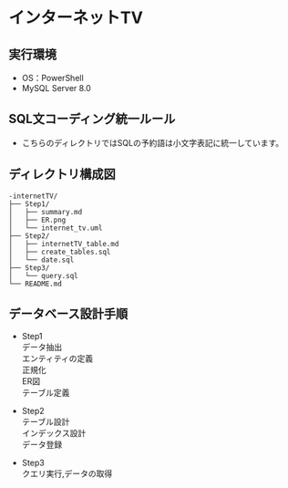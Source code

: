 # インターネットTV

## 実行環境
- OS：PowerShell
- MySQL Server 8.0

## SQL文コーディング統一ルール
- こちらのディレクトリではSQLの予約語は小文字表記に統一しています。


## ディレクトリ構成図
```
-internetTV/  
├── Step1/  
│   ├── summary.md  
│   ├── ER.png  
│   └── internet_tv.uml  
├── Step2/  
│   ├── internetTV_table.md  
│   ├── create_tables.sql  
│   └── date.sql
├── Step3/  
│   └── query.sql  
└── README.md  
```

## データベース設計手順
- Step1  
 データ抽出  
 エンティティの定義  
 正規化  
 ER図  
 テーブル定義 

- Step2  
  テーブル設計  
  インデックス設計  
  データ登録

- Step3  
 クエリ実行,データの取得
